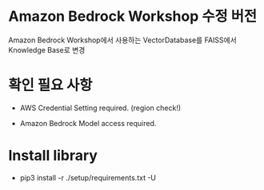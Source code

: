 # Amazon Bedrock Workshop 수정 버전
Amazon Bedrock Workshop에서 사용하는 VectorDatabase를 FAISS에서 Knowledge Base로 변경


# 확인 필요 사항
- AWS Credential Setting required. (region check!)

- Amazon Bedrock Model access required.


# Install library
- pip3 install -r ./setup/requirements.txt -U
